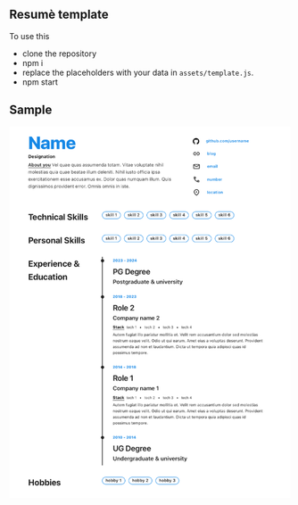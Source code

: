 ## Resumè template

To use this
- clone the repository
- npm i
- replace the placeholders with your data in `assets/template.js`.
- npm start

## Sample

![image](./src/assets/sample.png)